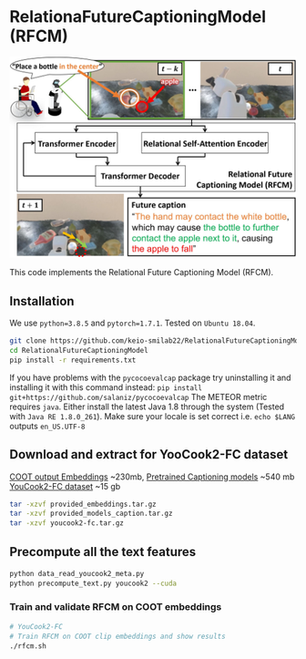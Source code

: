 # RelationaFutureCaptioningModel (RFCM)

<p align="center"><img src="assets/eye-catch.jpg" alt="Eye-catch" title="eye-catch" /></p>

This code implements the Relational Future Captioning Model (RFCM).

## Installation

We use `python=3.8.5` and `pytorch=1.7.1`. Tested on `Ubuntu 18.04`.

~~~bash
git clone https://github.com/keio-smilab22/RelationalFutureCaptioningModel.git
cd RelationalFutureCaptioningModel
pip install -r requirements.txt
~~~
If you have problems with the `pycocoevalcap` package try uninstalling it and installing it with this command instead: `pip install git+https://github.com/salaniz/pycocoevalcap`
The METEOR metric requires `java`. Either install the latest Java 1.8 through the system (Tested with `Java RE 1.8.0_261`). Make sure your locale is set correct i.e. `echo $LANG` outputs `en_US.UTF-8`

## Download and extract for YooCook2-FC dataset
[COOT output Embeddings](https://drive.google.com/file/d/1atbI9HaFArNPeZzkvrJ9TnkCAal6gyUQ/view?usp=sharing) ~230mb, [Pretrained Captioning models](https://drive.google.com/file/d/1IV85_DXWx1SJL9ZJuT6Qvvyx8obE9f9x/view?usp=sharing) ~540 mb [YouCook2-FC dataset](https://drive.google.com/file/d/1DKkksKZaDLHVt3NBEMO_9c90osrKOXy8/view?usp=sharing) ~15 gb

~~~bash
tar -xzvf provided_embeddings.tar.gz
tar -xzvf provided_models_caption.tar.gz
tar -xzvf youcook2-fc.tar.gz
~~~

## Precompute all the text features

~~~bash
python data_read_youcook2_meta.py
python precompute_text.py youcook2 --cuda
~~~


### Train and validate RFCM on COOT embeddings

~~~bash
# YouCook2-FC
# Train RFCM on COOT clip embeddings and show results
./rfcm.sh

~~~
